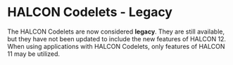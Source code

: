 # HALCON Codelets - Legacy

The HALCON Codelets are now considered **legacy**. They are still available, but they have not been updated to include the new features of HALCON 12. When using applications with HALCON Codelets, only features of HALCON 11 may be utilized.
